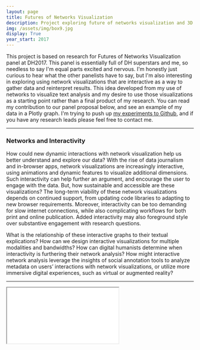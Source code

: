 ```yaml
---
layout: page
title: Futures of Networks Visualization
description: Project exploring future of networks visualization and 3D interactivity, 2017-Present
img: /assets/img/box9.jpg
display: True
year_start: 2017
---
```

This project is based on research for Futures of Networks Visualization panel at DH2017. This panel is essentially full of DH superstars and me, so needless to say I'm equal parts excited and nervous. I'm honestly just curious to hear what the other panelists have to say, but I'm also interesting in exploring using network visualizations that are interactive as a way to gather data and reinterpret results. This idea developed from my use of networks to visualize text analysis and my desire to use those visualizations as a starting point rather than a final product of my research. You can read my contribution to our panel proposal below, and see an example of my data in a Plotly graph. I'm trying to push up [my experiments to Github](https://github.com/ZoeLeBlanc/networks), and if you have any research leads please feel free to contact me.

****

### Networks and Interactivity
How could new dynamic interactions with network visualization help us better understand and explore our data? With the rise of data journalism and in-browser apps, network visualizations are increasingly interactive, using animations and dynamic features to visualize additional dimensions. Such interactivity can help further an argument, and encourage the user to engage with the data. But, how sustainable and accessible are these visualizations? The long-term viability of these network visualizations depends on continued support, from updating code libraries to adapting to new browser requirements. Moreover, interactivity can be too demanding for slow internet connections, while also complicating workflows for both print and online publication. Added interactivity may also foreground style over substantive engagement with research questions.

What is the relationship of these interactive graphs to their textual explications? How can we design interactive visualizations for multiple modalities and bandwidths?  How can digital humanists determine when interactivity is furthering their network analysis? How might  interactive network analysis leverage the insights of social annotation tools to analyze metadata on users’ interactions with network visualizations, or utilize more immersive digital experiences, such as virtual or augmented reality? 

****
<div>
<iframe id="networks-graph" frameborder="1" scrolling="yes" src="//plot.ly/~zgleblanc/5.embed"></iframe>
</div>

